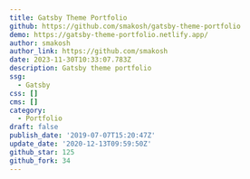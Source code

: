 ```yaml
---
title: Gatsby Theme Portfolio
github: https://github.com/smakosh/gatsby-theme-portfolio
demo: https://gatsby-theme-portfolio.netlify.app/
author: smakosh
author_link: https://github.com/smakosh
date: 2023-11-30T10:33:07.783Z
description: Gatsby theme portfolio
ssg:
  - Gatsby
css: []
cms: []
category:
  - Portfolio
draft: false
publish_date: '2019-07-07T15:20:47Z'
update_date: '2020-12-13T09:59:50Z'
github_star: 125
github_fork: 34
---
```

